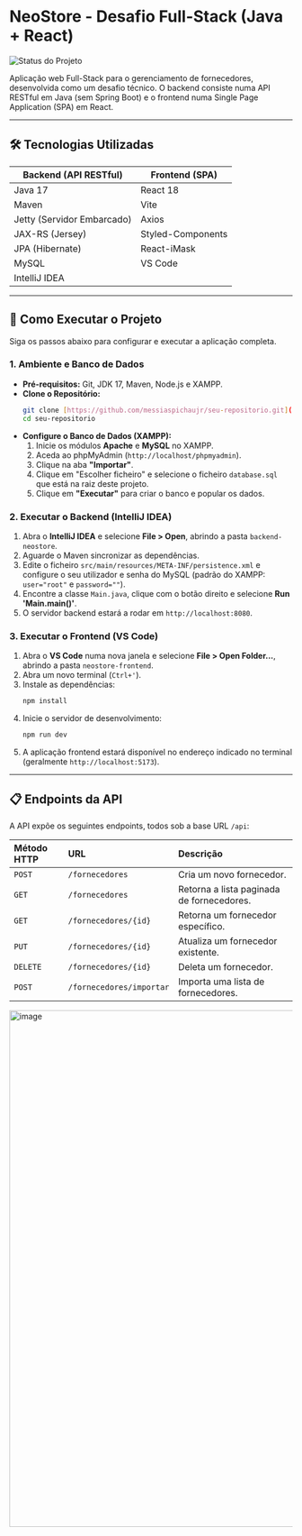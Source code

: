 # NeoStore - Desafio Full-Stack (Java + React)

![Status do Projeto](https://img.shields.io/badge/status-concluído-brightgreen)

Aplicação web Full-Stack para o gerenciamento de fornecedores, desenvolvida como um desafio técnico. O backend consiste numa API RESTful em Java (sem Spring Boot) e o frontend numa Single Page Application (SPA) em React.

---

## 🛠️ Tecnologias Utilizadas

| Backend (API RESTful)           | Frontend (SPA)         |
| ------------------------------- | ---------------------- |
| Java 17                         | React 18               |
| Maven                           | Vite                   |
| Jetty (Servidor Embarcado)      | Axios                  |
| JAX-RS (Jersey)                 | Styled-Components    |
| JPA (Hibernate)                 | React-iMask            |
| MySQL                           | VS Code                |
| IntelliJ IDEA                   |                        |

---

## 🚀 Como Executar o Projeto

Siga os passos abaixo para configurar e executar a aplicação completa.

### **1. Ambiente e Banco de Dados**

* **Pré-requisitos:** Git, JDK 17, Maven, Node.js e XAMPP.
* **Clone o Repositório:**
    ```bash
    git clone [https://github.com/messiaspichaujr/seu-repositorio.git](https://github.com/messiaspichaujr/seu-repositorio.git)
    cd seu-repositorio
    ```
* **Configure o Banco de Dados (XAMPP):**
    1.  Inicie os módulos **Apache** e **MySQL** no XAMPP.
    2.  Aceda ao phpMyAdmin (`http://localhost/phpmyadmin`).
    3.  Clique na aba **"Importar"**.
    4.  Clique em "Escolher ficheiro" e selecione o ficheiro `database.sql` que está na raiz deste projeto.
    5.  Clique em **"Executar"** para criar o banco e popular os dados.

### **2. Executar o Backend (IntelliJ IDEA)**

1.  Abra o **IntelliJ IDEA** e selecione **File > Open**, abrindo a pasta `backend-neostore`.
2.  Aguarde o Maven sincronizar as dependências.
3.  Edite o ficheiro `src/main/resources/META-INF/persistence.xml` e configure o seu utilizador e senha do MySQL (padrão do XAMPP: `user="root"` e `password=""`).
4.  Encontre a classe `Main.java`, clique com o botão direito e selecione **Run 'Main.main()'**.
5.  O servidor backend estará a rodar em `http://localhost:8080`.

### **3. Executar o Frontend (VS Code)**

1.  Abra o **VS Code** numa nova janela e selecione **File > Open Folder...**, abrindo a pasta `neostore-frontend`.
2.  Abra um novo terminal (`Ctrl+'`).
3.  Instale as dependências:
    ```bash
    npm install
    ```
4.  Inicie o servidor de desenvolvimento:
    ```bash
    npm run dev
    ```
5.  A aplicação frontend estará disponível no endereço indicado no terminal (geralmente `http://localhost:5173`).

---

## 📋 Endpoints da API

A API expõe os seguintes endpoints, todos sob a base URL `/api`:

| Método HTTP | URL                      | Descrição                               |
| :---------- | :----------------------- | :-------------------------------------- |
| `POST`      | `/fornecedores`          | Cria um novo fornecedor.                |
| `GET`       | `/fornecedores`          | Retorna a lista paginada de fornecedores. |
| `GET`       | `/fornecedores/{id}`     | Retorna um fornecedor específico.       |
| `PUT`       | `/fornecedores/{id}`     | Atualiza um fornecedor existente.       |
| `DELETE`    | `/fornecedores/{id}`     | Deleta um fornecedor.                   |
| `POST`      | `/fornecedores/importar` | Importa uma lista de fornecedores.      |

<img width="750" height="917" alt="image" src="https://github.com/user-attachments/assets/0e0f79ae-ab70-42a5-b287-4f58e6d9e85c" />
